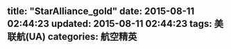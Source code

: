 title: "StarAlliance_gold"
date: 2015-08-11 02:44:23
updated: 2015-08-11 02:44:23
tags: 美联航(UA)
categories: 航空精英
---

